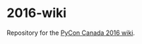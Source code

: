 # 2016-wiki
Repository for the [PyCon Canada 2016 wiki](https://github.com/pyconca/2016-wiki/wiki).
